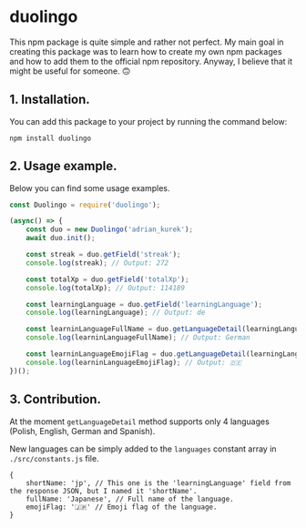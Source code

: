 # duolingo

This npm package is quite simple and rather not perfect. My main goal in creating this package was to learn how to create my own npm packages and how to add them to the official npm repository. Anyway, I believe that it might be useful for someone. 🙃

## 1. Installation.

You can add this package to your project by running the command below:

    npm install duolingo

## 2. Usage example.

Below you can find some usage examples.

```javascript
const Duolingo = require('duolingo');

(async() => {
    const duo = new Duolingo('adrian_kurek');
    await duo.init();

    const streak = duo.getField('streak');
    console.log(streak); // Output: 272

    const totalXp = duo.getField('totalXp');
    console.log(totalXp); // Output: 114189

    const learningLanguage = duo.getField('learningLanguage');
    console.log(learningLanguage); // Output: de

    const learninLanguageFullName = duo.getLanguageDetail(learningLanguage, 'fullName');
    console.log(learninLanguageFullName); // Output: German

    const learninLanguageEmojiFlag = duo.getLanguageDetail(learningLanguage, 'emojiFlag');
    console.log(learninLanguageEmojiFlag); // Output: 🇩🇪
})();
```

## 3. Contribution.

At the moment `getLanguageDetail` method supports only 4 languages (Polish, English, German and Spanish).

New languages can be simply added to the `languages` constant array in `./src/constants.js` file.

```
{
    shortName: 'jp', // This one is the 'learningLanguage' field from the response JSON, but I named it 'shortName'.
    fullName: 'Japanese', // Full name of the language.
    emojiFlag: '🇯🇵' // Emoji flag of the language.
}
```

